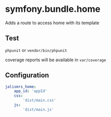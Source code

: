 # symfony.bundle.home

Adds a route to access home with its template

## Test

`phpunit` or `vendor/bin/phpunit`

coverage reports will be available in `var/coverage`

## Configuration
```yaml
jalismrs_home:
    app_id: 'appId'
    css:
        'dist/main.css'
    js:
        'dist/main.js'
```
